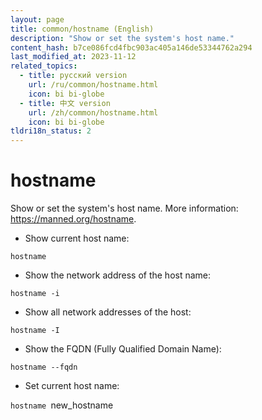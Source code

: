 ```yaml
---
layout: page
title: common/hostname (English)
description: "Show or set the system's host name."
content_hash: b7ce086fcd4fbc903ac405a146de53344762a294
last_modified_at: 2023-11-12
related_topics:
  - title: русский version
    url: /ru/common/hostname.html
    icon: bi bi-globe
  - title: 中文 version
    url: /zh/common/hostname.html
    icon: bi bi-globe
tldri18n_status: 2
---
```

# hostname

Show or set the system's host name.
More information: <https://manned.org/hostname>.

- Show current host name:

`hostname`

- Show the network address of the host name:

`hostname -i`

- Show all network addresses of the host:

`hostname -I`

- Show the FQDN (Fully Qualified Domain Name):

`hostname --fqdn`

- Set current host name:

`hostname `<span class="tldr-var badge badge-pill bg-dark-lm bg-white-dm text-white-lm text-dark-dm font-weight-bold">new_hostname</span>
